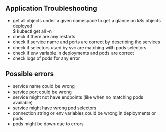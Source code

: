 ## Application Troubleshooting

- get all objects under a given namespace to get a glance on k8s objects deployed </br> $ kubectl get all -n <namespace>
- check if there are any restarts
- check if service name and ports are correct by describing the services
- check if selectors used by svc are matching with pods selectors
- check if env variable in deployments and pods are correct
- check logs of pods for any error

## Possible errors

- service name could be wrong
- service port could be wrong
- service might not have endpoints (like when no matching pods available)
- service might have wrong pod selectors
- connection string or env variables could be wrong in deployments or pods
- pods might be down due to errors

